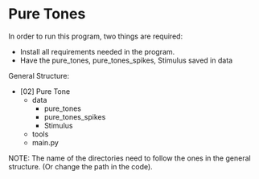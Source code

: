 # Pure Tones
In order to run this program, two things are required:
- Install all requirements needed in the program.
- Have the pure_tones, pure_tones_spikes, Stimulus saved in data

General Structure:
- [02] Pure Tone
  - data
    - pure_tones
    - pure_tones_spikes
    - Stimulus
  - tools
  - main.py

NOTE: The name of the directories need to follow the ones in the general structure. (Or change the path in the code).